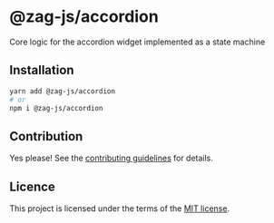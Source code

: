 # @zag-js/accordion

Core logic for the accordion widget implemented as a state machine

## Installation

```sh
yarn add @zag-js/accordion
# or
npm i @zag-js/accordion
```

## Contribution

Yes please! See the [contributing guidelines](https://github.com/chakra-ui/zag/blob/main/CONTRIBUTING.md) for details.

## Licence

This project is licensed under the terms of the [MIT license](https://github.com/chakra-ui/zag/blob/main/LICENSE).
